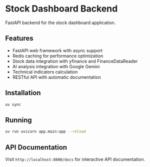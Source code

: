 # Stock Dashboard Backend

FastAPI backend for the stock dashboard application.

## Features

- FastAPI web framework with async support
- Redis caching for performance optimization
- Stock data integration with yfinance and FinanceDataReader
- AI analysis integration with Google Gemini
- Technical indicators calculation
- RESTful API with automatic documentation

## Installation

```bash
uv sync
```

## Running

```bash
uv run uvicorn app.main:app --reload
```

## API Documentation

Visit `http://localhost:8000/docs` for interactive API documentation.